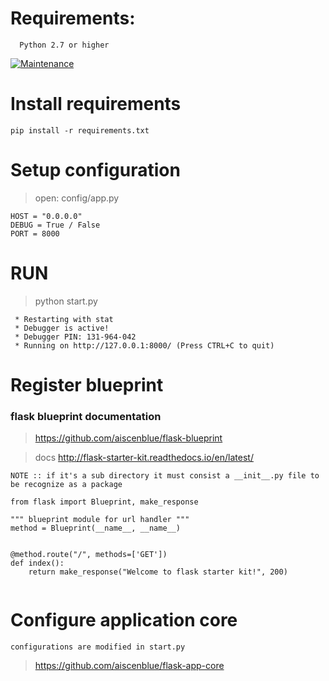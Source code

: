 # Requirements:
```
  Python 2.7 or higher
```
[![Maintenance](https://img.shields.io/badge/Maintained%3F-yes-green.svg)](https://GitHub.com/Naereen/StrapDown.js/graphs/commit-activity)

# Install requirements
`pip install -r requirements.txt`

# Setup configuration
> open: config/app.py
```
HOST = "0.0.0.0"
DEBUG = True / False
PORT = 8000
```

# RUN
> python start.py
```
 * Restarting with stat
 * Debugger is active!
 * Debugger PIN: 131-964-042
 * Running on http://127.0.0.1:8000/ (Press CTRL+C to quit)
 ```


# Register blueprint

### flask blueprint documentation

> https://github.com/aiscenblue/flask-blueprint

> docs http://flask-starter-kit.readthedocs.io/en/latest/

`NOTE :: if it's a sub directory it must consist a __init__.py
file to be recognize as a package`

```
from flask import Blueprint, make_response

""" blueprint module for url handler """
method = Blueprint(__name__, __name__)


@method.route("/", methods=['GET'])
def index():
    return make_response("Welcome to flask starter kit!", 200)
      
```

# Configure application core
`configurations are modified in start.py`
> https://github.com/aiscenblue/flask-app-core
